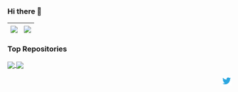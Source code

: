 ### Hi there 👋



| <a href="https://github.com/anuraghazra/github-readme-stats"><img align="center" src="https://github-readme-stats.vercel.app/api?username=InabaTatsuro&show_icons=true&theme=vue&hide_border=true" /></a> | <a href="https://github.com/anuraghazra/github-readme-stats"><img align="center" src="https://github-readme-stats.vercel.app/api/top-langs/?username=InabaTatsuro&layout=compact&theme=vue&hide_border=true" /></a> |
| ------------- | ------------- |

### Top Repositories
<a href="https://github.com/InabaTatsuro/MultiTool-CoT">
  <img align="center" src="https://github-readme-stats.vercel.app/api/pin/?username=InabaTatsuro&repo=MultiTool-CoT&theme=vue" />
</a>
<a href="https://github.com/InabaTatsuro/InabaTatsuro.github.io">
  <img align="center" src="https://github-readme-stats.vercel.app/api/pin/?username=InabaTatsuro&repo=InabaTatsuro.github.io&theme=vue" />
</a>

<br />
<br />

<a href="https://twitter.com/Ina_pfgt">
  <img align="right" alt="Inaba tatsuro | Twitter" width="21px" src="https://raw.githubusercontent.com/InabaTatsuro/InabaTatsuro/main/assets/twitter.svg" />
</a>
